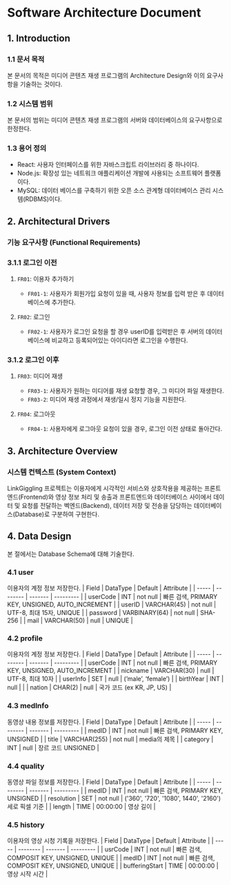 # Software Architecture Document
<!-- __문서 작성 시 가장 중요한 것은 UML을 얼마나 잘 썼는지, 얼마나 많이 썼는지 등 보다는, 읽는 사람에게 얼마나 쉽게 의미가 잘 전달 되었는지다.__ -->
## 1. Introduction
### 1.1 문서 목적
<!-- 문서가 작성되는 이유와 달성하고자 하는 목표 -->
본 문서의 목적은 미디어 콘텐츠 재생 프로그램의 Architecture Design와 이의 요구사항을 기술하는  것이다.

### 1.2 시스템 범위
<!-- 개발 하는 시스템의 간략한 개요 및 주요 기능 -->
본 문서의 범위는 미디어 콘텐츠 재생 프로그램의 서버와 데이터베이스의 요구사항으로 한정한다.

### 1.3 용어 정의
* React: 사용자 인터페이스를 위한 자바스크립트 라이브러리 중 하나이다. 
* Node.js: 확장성 있는 네트워크 애플리케이션 개발에 사용되는 소프트웨어 플랫폼이다.
* MySQL: 데이터 베이스를 구축하기 위한 오픈 소스 관계형 데이터베이스 관리 시스템(RDBMS)이다.

## 2. Architectural Drivers
<!-- * 주어진 과제의 성공을 위해 개발하는 시스템이 만족해야하는 기능과 비기능 요구사항 작성 -->
### 기능 요구사항 (Functional Requirements)
<!-- * 시스템이 제공해야 하는 모든 기능을 명확하게 기술하며, 명세 내용은 모두가 이해하기 쉽고 간결하게 작성한다.
* 외부모듈로부터의 특정 입력에 대한 요구사항
* 특정 상황에서 제품이 제공해야하는 동작 기능에 대한 요구사항 -->
<!-- ### 2.1 Backend Server
#### 2.1.1 내용추가<br><br>
### 2.2 Frontend Server
#### 2.2.1 내용추가<br><br> -->
### 3.1.1 로그인 이전
1. `FR01`: 이용자 추가하기
   -   `FR01-1`: 사용자가 회원가입 요청이 있을 때, 사용자 정보를 입력 받은 후 데이터베이스에 추가한다.

2. `FR02`: 로그인
   -  `FR02-1`: 사용자가 로그인 요청을 할 경우 userID를 입력받은 후 서버의 데이터베이스에 비교하고 등록되어있는 아이디라면 로그인을 수행한다.

### 3.1.2 로그인 이후
1. `FR03`: 미디어 재생
   -  `FR03-1`: 사용자가 원하는 미디어를 재생 요청할 경우, 그 미디어 파일 재생한다. 
   -  `FR03-2`: 미디어 재생 과정에서 재생/일시 정지 기능을 지원한다.

2. `FR04`: 로그아웃
   -  `FR04-1`: 사용자에게 로그아웃 요청이 있을 경우, 로그인 이전 상태로 돌아간다.

## 3. Architecture Overview
### 시스템 컨텍스트 (System Context)
LinkGiggling 프로젝트는 이용자에게 시각적인 서비스와 상호작용을 제공하는 프론트엔드(Frontend)와 영상 정보 처리 및 송출과 프론트엔드와 데이터베이스 사이에서 데이터 및 요청를 전달하는 벡엔드(Backend), 데이터 저장 및 전송을 담당하는  데이터베이스(Database)로 구분하여 구현한다.

## 4. Data Design
본 절에서는 Database Schema에 대해 기술한다.
### 4.1 user
이용자의 계정 정보 저장한다.
| Field | DataType | Default | Attribute |
| ----- | -------- | ------- | --------- |
| userCode | INT | not null | 빠른 검색, PRIMARY KEY, UNSIGNED, AUTO_INCREMENT |
| userID | VARCHAR(45) | not null | UTF-8, 최대 15자, UNIQUE |
| password | VARBINARY(64) | not null | SHA-256 |
| mail | VARCHAR(50) | null | UNIQUE |
 

### 4.2 profile
이용자의 계정 정보 저장한다.
| Field | DataType | Default | Attribute |
| ----- | -------- | ------- | --------- |
| userCode | INT | not null | 빠른 검색, PRIMARY KEY, UNSIGNED, AUTO_INCREMENT |
| nickname | VARCHAR(30) | null | UTF-8, 최대 10자 |
| userInfo | SET | null | (’male’, ‘female’) |
| birthYear | INT | null | |
| nation | CHAR(2) | null | 국가 코드 (ex KR, JP, US) |


### 4.3 medInfo
동영상 내용 정보를 저장한다.
| Field | DataType | Default | Attribute |
| ----- | -------- | ------- | --------- |
| medID | INT | not null | 빠른 검색, PRIMARY KEY, UNSIGNED |
| title | VARCHAR(255) | not null | media의 제목 |
| category | INT | null | 장르 코드 UNSIGNED |


### 4.4 quality
동영상 파일 정보를 저장한다.
| Field | DataType | Default | Attribute |
| ----- | -------- | ------- | --------- |
| medID | INT | not null | 빠른 검색, PRIMARY KEY, UNSIGNED |
| resolution | SET | not null | ('360', '720', '1080', 1440', '2160') 세로 픽셀 기준 |
| length | TIME | 00:00:00 | 영상 길이 |


### 4.5 history
이용자의 영상 시청 기록을 저장한다.
| Field | DataType | Default | Attribute |
| ----- | -------- | ------- | --------- |
| usrCode | INT | not null | 빠른 검색, COMPOSIT KEY, UNSIGNED, UNIQUE |
| medID | INT | not null | 빠른 검색, COMPOSIT KEY, UNSIGNED, UNIQUE |
| bufferingStart | TIME | 00:00:00 | 영상 시작 시간 |